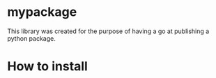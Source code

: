 # mypackage
This library was created for the purpose of having a go at publishing a python package.

# How to install